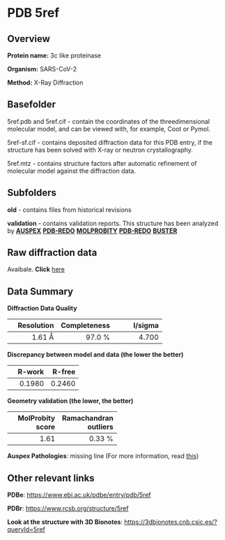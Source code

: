 # PDB 5ref

## Overview

**Protein name:** 3c like proteinase

**Organism:** SARS-CoV-2

**Method:** X-Ray Diffraction

## Basefolder

5ref.pdb and 5ref.cif - contain the coordinates of the threedimensional molecular model, and can be viewed with, for example, Coot or Pymol.

5ref-sf.cif - contains deposited diffraction data for this PDB entry, if the structure has been solved with X-ray or neutron crystallography.

5ref.mtz - contains structure factors after automatic refinement of molecular model against the diffraction data.

## Subfolders



**old** - contains files from historical revisions

**validation** - contains validation reports. This structure has been analyzed by [**AUSPEX**](https://github.com/thorn-lab/coronavirus_structural_task_force/tree/master/pdb/3c_like_proteinase/SARS-CoV-2/5ref/validation/auspex) [**PDB-REDO**](https://github.com/thorn-lab/coronavirus_structural_task_force/tree/master/pdb/3c_like_proteinase/SARS-CoV-2/5ref/validation/pdb-redo) [**MOLPROBITY**](https://github.com/thorn-lab/coronavirus_structural_task_force/tree/master/pdb/3c_like_proteinase/SARS-CoV-2/5ref/validation/molprobity) [**PDB-REDO**](https://github.com/thorn-lab/coronavirus_structural_task_force/blob/master/pdb/3c_like_proteinase/SARS-CoV-2/5ref/validation/Xtriage_output.log) [**BUSTER**](https://www.globalphasing.com/buster/wiki/index.cgi?Covid19Pdb5REF)

## Raw diffraction data

Avaibale. **Click** [here](https://zenodo.org/record/3730635) 

## Data Summary
**Diffraction Data Quality**

|   | Resolution | Completeness| I/sigma |
|---|-------------:|----------------:|--------------:|
|   |1.61 Å|97.0  %|<img width=50/>4.700|

**Discrepancy between model and data (the lower the better)**

|   | **R-work**| **R-free**   
|---|-------------:|----------------:|           
||  0.1980|  0.2460|

**Geometry validation (the lower, the better)**

|   |**MolProbity<br>score**| **Ramachandran<br>outliers** 
|---|-------------:|----------------:|
||  1.61|  0.33 %|

**Auspex Pathologies**: missing line (For more information, read [this](https://github.com/thorn-lab/coronavirus_structural_task_force/blob/master/pdb/3c_like_proteinase/SARS-CoV-2/5ref/validation/auspex/5ref_auspex_comments.txt))

 



## Other relevant links 
**PDBe**:  https://www.ebi.ac.uk/pdbe/entry/pdb/5ref
 
**PDBr**: https://www.rcsb.org/structure/5ref 

**Look at the structure with 3D Bionotes**: https://3dbionotes.cnb.csic.es/?queryId=5ref

